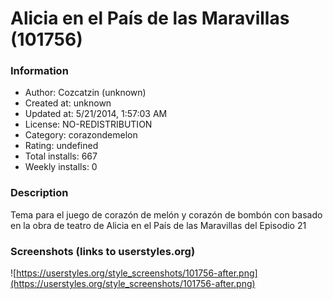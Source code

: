 # Alicia en el País de las Maravillas (101756)

### Information
- Author: Cozcatzin (unknown)
- Created at: unknown
- Updated at: 5/21/2014, 1:57:03 AM
- License: NO-REDISTRIBUTION
- Category: corazondemelon
- Rating: undefined
- Total installs: 667
- Weekly installs: 0


### Description
Tema para el juego de corazón de melón y corazón de bombón con basado en la obra de teatro de Alicia en el País de las Maravillas del Episodio 21


### Screenshots (links to userstyles.org)
![https://userstyles.org/style_screenshots/101756-after.png](https://userstyles.org/style_screenshots/101756-after.png)


